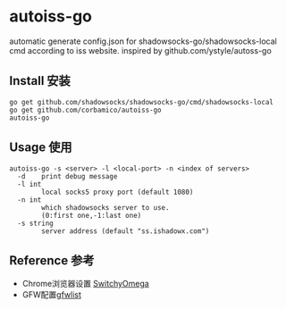 # autoiss-go

automatic generate config.json for shadowsocks-go/shadowsocks-local cmd according to iss  website.
inspired by  github.com/ystyle/autoss-go

## Install 安装

```shell
go get github.com/shadowsocks/shadowsocks-go/cmd/shadowsocks-local
go get github.com/corbamico/autoiss-go
autoiss-go
```

## Usage  使用

```shell
autoiss-go -s <server> -l <local-port> -n <index of servers>
  -d    print debug message
  -l int
        local socks5 proxy port (default 1080)
  -n int
        which shadowsocks server to use.
        (0:first one,-1:last one)
  -s string
        server address (default "ss.ishadowx.com")
```

## Reference 参考

* Chrome浏览器设置 [SwitchyOmega](https://github.com/FelisCatus/SwitchyOmega/releases)
* GFW配置[gfwlist](https://github.com/gfwlist/gfwlist)
